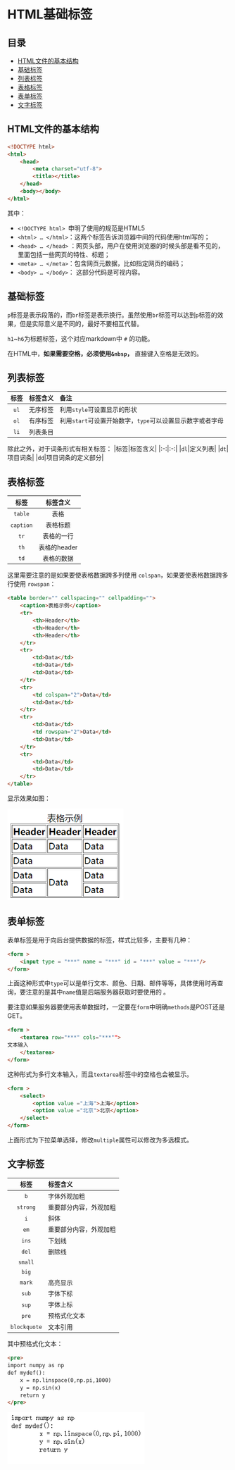 # HTML基础标签

## 目录
  - [HTML文件的基本结构](#html文件的基本结构)
  - [基础标签](#基础标签)
  - [列表标签](#列表标签)
  - [表格标签](#表格标签)
  - [表单标签](#表单标签)
  - [文字标签](#文字标签)

## HTML文件的基本结构

```HTML
<!DOCTYPE html>
<html>
	<head>
		<meta charset="utf-8">
		<title></title>
	</head>
	<body></body>
</html>
```
其中：
 - `<!DOCTYPE html> `申明了使用的规范是HTML5
 - `<html> … </html>`：这两个标签告诉浏览器中间的代码使用html写的；
 - `<head> … </head>` ：网页头部，用户在使用浏览器的时候头部是看不见的，里面包括一些网页的特性、标题；
 - `<meta> … </meta>`：包含网页元数据，比如指定网页的编码；
 - `<body> … </body>`： 这部分代码是可视内容。 

## 基础标签

`p`标签是表示段落的，而`br`标签是表示换行。虽然使用`br`标签可以达到`p`标签的效果，但是实际意义是不同的，最好不要相互代替。

`h1`~`h6`为标题标签，这个对应markdown中 `#` 的功能。

在HTML中，**如果需要空格，必须使用`&nbsp`，** 直接键入空格是无效的。

## 列表标签

|标签|标签含义|备注|
|:-:|:-|:-|
|`ul`|无序标签|利用`style`可设置显示的形状|
|`ol`|有序标签|利用`start`可设置开始数字，`type`可以设置显示数字或者字母|
|`li`|列表条目| |

除此之外，对于词条形式有相关标签：
|标签|标签含义|
|:-:|:-:|
|`dl`|定义列表|
|`dt`|项目词条|
|`dd`|项目词条的定义部分|

## 表格标签

|标签|标签含义|
|:-:|:-:|
|`table`|表格|
|`caption`|表格标题|
|`tr`|表格的一行|
|`th`|表格的header|
|`td`|表格的数据|

这里需要注意的是如果要使表格数据跨多列使用 `colspan`，如果要使表格数据跨多行使用 `rowspan`：
```HTML
<table border="" cellspacing="" cellpadding="">
    <caption>表格示例</caption>
    <tr>
        <th>Header</th>
        <th>Header</th>
        <th>Header</th>
    </tr>
    <tr>
        <td>Data</td>
        <td>Data</td>
        <td>Data</td>
    </tr>
    <tr>
        <td colspan="2">Data</td>
        <td>Data</td>
    </tr>
    <tr>
        <td>Data</td>
        <td rowspan="2">Data</td>
        <td>Data</td>
    </tr>
    <tr>
        <td>Data</td>
        <td>Data</td>
    </tr>
</table>
```
显示效果如图：

![](../img/table.png)

## 表单标签

表单标签是用于向后台提供数据的标签，样式比较多，主要有几种：
```html
<form >
    <input type = "***" name = "***" id = "***" value = "***"/>
</form>
```
上面这种形式中`type`可以是单行文本、颜色、日期、邮件等等，具体使用时再查询，要注意的是其中`name`值是后端服务器获取时要使用的 。

要注意如果服务器要使用表单数据时，一定要在`form`中明确`methods`是POST还是GET。

```html
<form >
    <textarea row="***" cols="***"">
文本输入
    </textarea>
</form>
```
这种形式为多行文本输入，而且`textarea`标签中的空格也会被显示。
```html
<form >
    <select>
        <option value ="上海">上海</option>
        <option value ="北京">北京</option>
    </select>
</form>
```
上面形式为下拉菜单选择，修改`multiple`属性可以修改为多选模式。

## 文字标签

|标签|标签含义|
|:-:|:-|
|`b`|字体外观加粗|
|`strong`|重要部分内容，外观加粗|
|`i`|斜体|
|`em`|重要部分内容，外观加粗|
|`ins`|下划线|
|`del`|删除线|
|`small`||
|`big`||
|`mark`|高亮显示|
|`sub`|字体下标|
|`sup`|字体上标|
|`pre`|预格式化文本|
|`blockquote`|文本引用|

其中预格式化文本：
```HTML
<pre>
import numpy as np
def mydef():
	x = np.linspace(0,np.pi,1000)
	y = np.sin(x)
	return y
</pre>
```
![](../img/pre_tag.png)